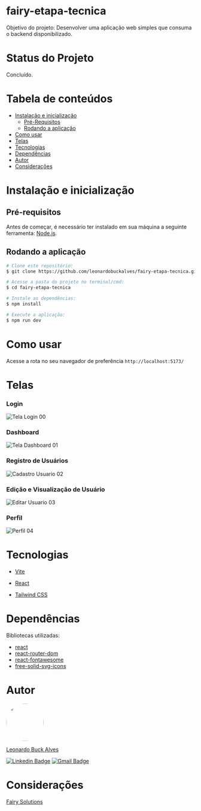 # fairy-etapa-tecnica

Objetivo do projeto: Desenvolver uma aplicação web simples que consuma o backend disponibilizado.

# Status do Projeto

Concluído.

# Tabela de conteúdos
<!--ts-->
   * [Instalação e inicialização](#instalação-e-inicialização)
      * [Pré-Requisitos](#pré-requisitos)
      * [Rodando a aplicação](#rodando-a-aplicação)
   * [Como usar](#como-usar)
   * [Telas](#telas)
   * [Tecnologias](#tecnologias)
   * [Dependências](#dependências)
   * [Autor](#autor)
   * [Considerações](#considerações)
<!--te-->

# Instalação e inicialização

## Pré-requisitos

Antes de começar, é necessário ter instalado em sua máquina a seguinte ferramenta:
[Node.js](https://nodejs.org/en).

## Rodando a aplicação

```bash
# Clone este repositório: 
$ git clone https://github.com/leonardobuckalves/fairy-etapa-tecnica.git

# Acesse a pasta do projeto no terminal/cmd:
$ cd fairy-etapa-tecnica

# Instale as dependências:
$ npm install

# Execute a aplicação:
$ npm run dev
```

# Como usar

Acesse a rota no seu navegador de preferência `http://localhost:5173/`

# Telas

### Login

![Tela Login 00](https://github.com/user-attachments/assets/52af9fa3-45bf-4d91-bed1-ce3e168c0584)

### Dashboard

![Tela Dashboard 01](https://github.com/user-attachments/assets/38b3413b-6b1d-4b4c-be83-f2c19c0bb2db)

### Registro de Usuários

![Cadastro Usuario 02](https://github.com/user-attachments/assets/3c5cf62e-af9b-4522-82d8-50eed4afc795)

### Edição e Visualização de Usuário

![Editar Usuario 03](https://github.com/user-attachments/assets/9278bea6-0543-4fc2-8f40-32a43bf0828f)

### Perfil

![Perfil 04](https://github.com/user-attachments/assets/23262172-4200-4f0b-bfab-10b57afa5e8e)

# Tecnologias

- [Vite](https://vitejs.dev/)

- [React](https://react.dev/)

- [Tailwind CSS](https://tailwindcss.com/)

# Dependências

Bibliotecas utilizadas:

- [react](https://www.npmjs.com/package/react)
- [react-router-dom](https://www.npmjs.com/package/react-router-dom)
- [react-fontawesome](https://www.npmjs.com/package/@fortawesome/react-fontawesome)
- [free-solid-svg-icons](https://www.npmjs.com/package/@fortawesome/free-solid-svg-icons)

# Autor

<img style="border-radius: 50%;" src="https://avatars.githubusercontent.com/u/109763968?v=4" width="100px;" alt=""/>
 <br />

[Leonardo Buck Alves](https://github.com/leonardobuckalves)

[![Linkedin Badge](https://img.shields.io/badge/-LeonardoBuckAlves-blue?style=flat-square&logo=Linkedin&logoColor=white&link=https://www.linkedin.com/in/leonardobuckalves/)](https://www.linkedin.com/in/leonardobuckalves/) 
[![Gmail Badge](https://img.shields.io/badge/-leonadobuckalves@gmail.com-c14438?style=flat-square&logo=Gmail&logoColor=white&link=mailto:leonardobuckalves@gmail.com)](mailto:leonardobuckalves@gmail.com)

# Considerações

[Fairy Solutions](https://fairysolutions.co/)

